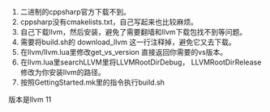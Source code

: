 1. 二进制的cppsharp官方下载不到。
2. cppsharp没有cmakelists.txt，自己写起来也比较麻烦。
3. 自己下载llvm，然后安装，避免了需要翻墙和llvm下载包找不到等问题。
4. 需要将build.sh的 download_llvm 这一行注释掉，避免它又去下载。
5. 在llvm/llvm.lua里修改get_vs_version 直接返回你需要的vs版本。
6. 在llvm.lua里searchLLVM里将LLVMRootDirDebug， LLVMRootDirRelease修改为你安装llvm的路径。
7. 按照GettingStarted.mk里的指令执行build.sh

版本是llvm 11